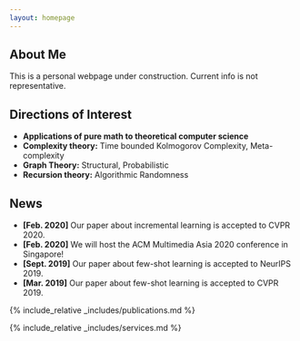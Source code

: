 ```yaml
---
layout: homepage
---
```


## About Me

This is a personal webpage under construction. Current info is not representative.

## Directions of Interest

- **Applications of pure math to theoretical computer science**
- **Complexity theory:** Time bounded Kolmogorov Complexity, Meta-complexity
- **Graph Theory:** Structural, Probabilistic
- **Recursion theory:** Algorithmic Randomness

## News

- **[Feb. 2020]** Our paper about incremental learning is accepted to CVPR 2020.
- **[Feb. 2020]** We will host the ACM Multimedia Asia 2020 conference in Singapore!
- **[Sept. 2019]** Our paper about few-shot learning is accepted to NeurIPS 2019.
- **[Mar. 2019]** Our paper about few-shot learning is accepted to CVPR 2019.

{% include_relative _includes/publications.md %}

{% include_relative _includes/services.md %}
